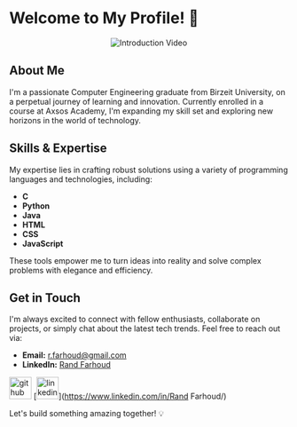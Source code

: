 # Welcome to My Profile! 👋

<div align="center">
  <img src="gif.gif" alt="Introduction Video">
</div>

## About Me

I'm a passionate Computer Engineering graduate from Birzeit University, on a perpetual journey of learning and innovation. Currently enrolled in a course at Axsos Academy, I'm expanding my skill set and exploring new horizons in the world of technology.

## Skills & Expertise

My expertise lies in crafting robust solutions using a variety of programming languages and technologies, including:

- **C**
- **Python**
- **Java**
- **HTML**
- **CSS**
- **JavaScript**

These tools empower me to turn ideas into reality and solve complex problems with elegance and efficiency. 

## Get in Touch

I'm always excited to connect with fellow enthusiasts, collaborate on projects, or simply chat about the latest tech trends. Feel free to reach out via:

- **Email:** [r.farhoud@gmail.com](mailto:r.farhoud2000@gmail.com)
- **LinkedIn:** [Rand Farhoud](https://www.linkedin.com/in/rand-farhoud-301b64184/)

[<img src='https://cdn.jsdelivr.net/npm/simple-icons@3.0.1/icons/github.svg' alt='github' height='40'>](https://github.com/Rand_Farhoud)  [<img src='https://cdn.jsdelivr.net/npm/simple-icons@3.0.1/icons/linkedin.svg' alt='linkedin' height='40'>](https://www.linkedin.com/in/Rand Farhoud/)  

Let's build something amazing together! 💡
